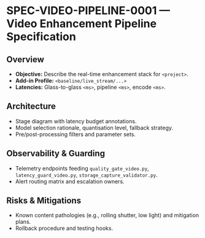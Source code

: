 # SPEC-VIDEO-PIPELINE-0001 — Video Enhancement Pipeline Specification

## Overview
- **Objective:** Describe the real-time enhancement stack for `<project>`.
- **Add-in Profile:** `<baseline/live_stream/...>`
- **Latencies:** Glass-to-glass `<ms>`, pipeline `<ms>`, encode `<ms>`.

## Architecture
- Stage diagram with latency budget annotations.
- Model selection rationale, quantisation level, fallback strategy.
- Pre/post-processing filters and parameter sets.

## Observability & Guarding
- Telemetry endpoints feeding `quality_gate_video.py`, `latency_guard_video.py`, `storage_capture_validator.py`.
- Alert routing matrix and escalation owners.

## Risks & Mitigations
- Known content pathologies (e.g., rolling shutter, low light) and mitigation plans.
- Rollback procedure and testing hooks.
